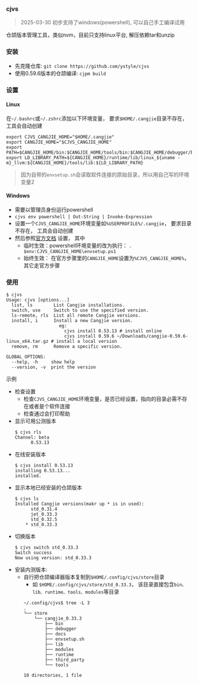 ### cjvs
> 2025-03-30 初步支持了windows(powershell), 可以自己手工编译试用


仓颉版本管理工具，类似nvm，目前只支持linux平台, 解压依赖tar和unzip


### 安装
- 先克隆仓库: `git clone https://github.com/ystyle/cjvs`
- 使用0.59.6版本的仓颉编译: `cjpm build`

### 设置

#### Linux
在`~/.bashrc`或`~/.zshrc`添加以下环境变量， 要求`$HOME/.cangjie`目录不存在， 工具会自动创建
```shell
export CJVS_CANGJIE_HOME="$HOME/.cangjie"
export CANGJIE_HOME="$CJVS_CANGJIE_HOME"
export PATH=$CANGJIE_HOME/bin:$CANGJIE_HOME/tools/bin:$CANGJIE_HOME/debugger/bin:$PATH:${HOME}/.cjpm/bin
export LD_LIBRARY_PATH=${CANGJIE_HOME}/runtime/lib/linux_${uname -m}_llvm:${CANGJIE_HOME}/tools/lib:${LD_LIBRARY_PATH}
```
>因为自带的`envsetup.sh`会读取软件连接的原始目录，所以用自己写的环境变量2

#### Windows
- 需要以管理员身份运行powershell
- `cjvs env powershell | Out-String | Invoke-Expression`
- 设置一个`CJVS_CANGJIE_HOME`环境变量如`%USERPROFILE%/.cangjie`， 要求目录不存在， 工具会自动创建
- 然后参照[官方文档](https://docs.cangjie-lang.cn/docs/0.53.18/user_manual/source_zh_cn/first_understanding/install_Community.html#windows) 设置， 其中
  - 临时生效：powershell环境变量的改为执行： `. $env:CJVS_CANGJIE_HOME\envsetup.ps1`
  - 始终生效： 在官方步骤里的`CANGJIE_HOME`设置为`%CJVS_CANGJIE_HOME%`， 其它走官方步骤

### 使用
```shell
$ cjvs
Usage: cjvs [options...]
  list, ls        List Cangjie installations.
  switch, use     Switch to use the specified version.
  ls-remote, rls  List all remote Cangjie versions.
  install, i      Install a new Cangjie version. 
                    eg: 
                      cjvs install 0.53.13 # install online
                      cjvs install 0.59.6 ~/Downloads/cangjie-0.59.6-linux_x64.tar.gz # install a local version
  remove, rm      Remove a specific version.

GLOBAL OPTIONS:
  --help, -h     show help
  --version, -v  print the version
```

示例
- 检查设置
  - 检查`CJVS_CANGJIE_HOME`环境变量，是否已经设置，指向的目录必需不存在或者是个软件连接
  - 检查通过会打印帮助
- 显示可用公测版本
  ```shell
  $ cjvs rls            
  Channel: beta
        0.53.13
  ```
- 在线安装版本
  ```shell
  $ cjvs install 0.53.13
  installing 0.53.13...
  installed.
  ```
- 显示本地已经安装的仓颉版本
    ```shell
    $ cjvs ls
    Installed Cangjie versions(makr up * is in used):
    	  std_0.31.4
    	  jet_0.33.3
    	  std_0.32.5
    	* std_0.33.3
    ``` 
- 切换版本
    ```shell
    $ cjvs switch std_0.33.3
    Switch success
    Now using version: std_0.33.3
    ```
- 安装内测版本: 
  - 自行把仓颉编译器版本复制到`$HOME/.config/cjvs/store`目录
    - 如 `$HOME/.config/cjvs/store/std_0.33.3`， 该目录直接包含`bin、lib、runtime、tools、modules`等目录 
    ```shell
    ~/.config/cjvs$ tree -L 3
    .
    └── store
        └── cangjie_0.33.3
            ├── bin
            ├── debugger
            ├── docs
            ├── envsetup.sh
            ├── lib
            ├── modules
            ├── runtime
            ├── third_party
            └── tools

    10 directories, 1 file
    ```

